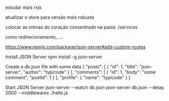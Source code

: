 estudar mais rxjs

atualizar o store para versão mais robusta

colocar as rotinas do coração consentrado na pasta ./services

como redirecionamento, ....


https://www.npmjs.com/package/json-server#add-custom-routes


Install JSON Server
npm install -g json-server

Create a db.json file with some data
{
  "posts": [
    { "id": 1, "title": "json-server", "author": "typicode" }
  ],
  "comments": [
    { "id": 1, "body": "some comment", "postId": 1 }
  ],
  "profile": { "name": "typicode" }
}

Start JSON Server
json-server --watch db.json
json-server db.json --delay 2000 --middlewares ./hello.js